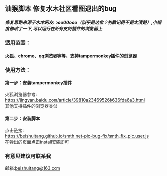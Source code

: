 ## 油猴脚本 修复水木社区看图退出的bug

##### 修复思路来源于水木网友: ooo00ooo（似乎是这位？抱歉记得不是太清楚）,小幅度修改了一下,可以运行在所有支持插件的浏览器上

### 适用范围：
#### 火狐、chrome、qq浏览器等等，支持tampermonkey插件的浏览器

### 使用方法：
#### 第一步：安装tampermonkey插件  
火狐浏览器参考: https://jingyan.baidu.com/article/39810a23469526b636fda6a3.html  
其他支持插件的浏览器类似
  
#### 第二步：安装脚本
点击链接:  
https://beishuitang.github.io/smth.net-pic-bug-fix/smth_fix_pic.user.js  
在弹出的页面点击install安装即可

 ### 有意见建议可联系我  
 邮箱:beishuitang@163.com 

